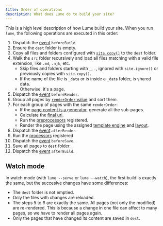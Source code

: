 ```yaml
---
title: Order of operations
description: What does Lume do to build your site?
---
```


This is a high level description of how Lume build your site. When you run
`lume`, the following operations are executed in this order:

1. Dispatch the [event](../core/events.md) `beforeBuild`.
2. Ensure the `dest` folder is empty.
3. Copy all files and folders configured with
   [`site.copy()`](../configuration/copy-static-files.md) to the `dest` folder.
4. Walk the `src` folder recursively and load all files matching with a valid
   file extension, like `.md`, `.njk`, etc.
   - Skip files and folders starting with `_`, `.`, ignored with `site.ignore()`
     or previously copies with `site.copy()`.
   - If the name of the file is `_data` or is inside a `_data` folder, is shared
     data.
   - Otherwise, it's a page.
5. Dispatch the [event](../core/events.md) `beforeRender`.
6. Group all pages by [`renderOrder` value](../core/render-order.md) and sort
   them.
7. For each group of pages with the same `renderOrder`:
   - If the [page content is a generator](../core/searching.md#pagination),
     generate all the sub-pages.
   - Calculate the [final url](../creating-pages/urls.md).
   - Run the [preprocessors](../core/processors.md#preprocess) registered.
   - Render the page using the assigned
     [template engine](../core/multiple-template-engines.md) and
     [layout](../creating-pages/layouts.md).
8. Dispatch the [event](../core/events.md) `afterRender`.
9. Run the [processors](../core/processors.md) registered
10. Dispatch the [event](../core/events.md) `beforeSave`.
11. Save all pages to `dest` folder.
12. Dispatch the [event](../core/events.md) `afterBuild`.

## Watch mode

In watch mode (with `lume --serve` or `lume --watch`), the first build is
exactly the same, but the succesive changes have some differences:

- The `dest` folder is not emptied.
- Only the files with changes are reloaded.
- The steps 5 to 9 are exactly the same. All pages (not only the modified) are
  re-rendered. This is because a change in one file can affect to many pages, so
  we have to render all pages again.
- Only the pages that have changed its content are saved in `dest`.

